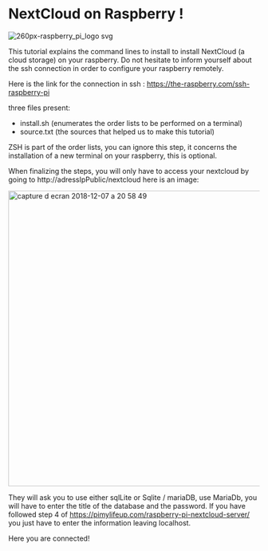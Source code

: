 # NextCloud on Raspberry !
![260px-raspberry_pi_logo svg](https://user-images.githubusercontent.com/35256402/49666544-b8d78c00-fa58-11e8-8fdf-1dba01effdcc.png)

This tutorial explains the command lines to install to install NextCloud (a cloud storage) on your raspberry.
Do not hesitate to inform yourself about the ssh connection in order to configure your raspberry remotely.

Here is the link for the connection in ssh : https://the-raspberry.com/ssh-raspberry-pi

three files present:
- install.sh (enumerates the order lists to be performed on a terminal)
- source.txt (the sources that helped us to make this tutorial)

ZSH is part of the order lists, you can ignore this step, it concerns the installation of a new terminal on your raspberry, this is optional.

When finalizing the steps, you will only have to access your nextcloud by going to http://adressIpPublic/nextcloud 
here is an image:

<img width="593" alt="capture d ecran 2018-12-07 a 20 58 49" src="https://user-images.githubusercontent.com/35256402/49673595-458d4480-fa6f-11e8-98a6-616cbd5d0a7c.png">

They will ask you to use either sqlLite or Sqlite / mariaDB, use MariaDb, you will have to enter the title of the database and the password. If you have followed step 4 of https://pimylifeup.com/raspberry-pi-nextcloud-server/ you just have to enter the information leaving localhost.

Here you are connected!

